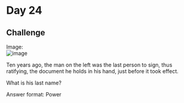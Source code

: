 # Day 24

## Challenge

Image: <br>
![image](https://github.com/user-attachments/assets/9d6c43cc-c370-41ff-8c51-6bd42872fbfe)

Ten years ago, the man on the left was the last person to sign, thus ratifying, the document he holds in his hand, just before it took effect.

What is his last name?

Answer format: Power

